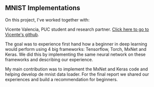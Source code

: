 ## MNIST Implementations

On this project, I've worked together with:

Vicente Valencia, PUC student and research partner. [Click here to go to Vicente's github](https://github.com/Vince-Valence).

The goal was to experience first hand how a beginner in deep learning would perform using 4 big frameworks: Tensorflow, Torch, MxNet and Keras. We did this by implementing the same neural network on these frameworks and describing our experience.

My main contribution was to implement the MxNet and Keras code and helping develop de mnist data loader. For the final report we shared our experiences and build a recommendation for beginners.
